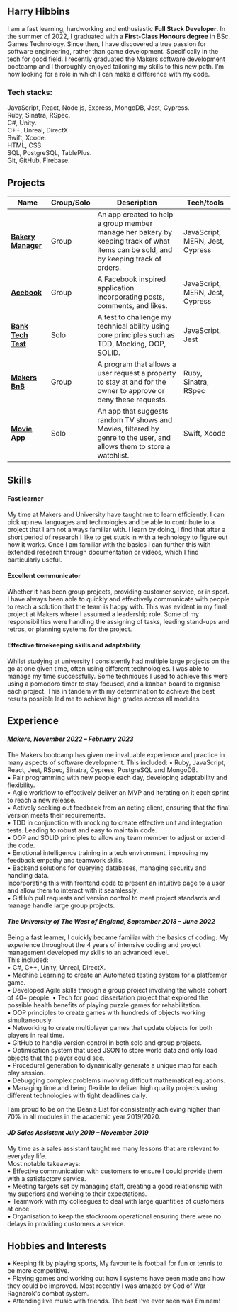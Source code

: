 ## Harry Hibbins

I am a fast learning, hardworking and enthusiastic  **Full Stack Developer**. In the summer of 2022, I graduated
with a **First-Class Honours degree** in BSc. Games Technology. Since then, I have discovered a true passion for
software engineering, rather than game development. Specifically in the tech for good field. I recently graduated
the Makers software development bootcamp and I thoroughly enjoyed tailoring my skills to this new path. I’m
now looking for a role in which I can make a difference with my code.  

### Tech stacks:
JavaScript, React, Node.js, Express, MongoDB, Jest, Cypress.  
Ruby, Sinatra, RSpec.  
C#, Unity.  
C++, Unreal, DirectX.  
Swift, Xcode.   
HTML, CSS.  
SQL, PostgreSQL, TablePlus.  
Git, GitHub, Firebase.  

## Projects

| Name                         |Group/Solo| Description       | Tech/tools        |
| -----------------------------|----------|-------------------|-------------------|
| [**Bakery Manager**](https://github.com/HarryHibbins/bakery-manager)| Group    | An app created to help a group member manage her bakery by keeping track of what items can be sold, and by keeping track of orders. | JavaScript, MERN, Jest, Cypress |
| [**Acebook**](https://github.com/HarryHibbins/Facebook-clone) | Group | A Facebook inspired application incorporating posts, comments, and likes.| JavaScript, MERN, Jest, Cypress
| [**Bank Tech Test**](https://github.com/HarryHibbins/Bank-tech-test) | Solo | A test to challenge my technical ability using core principles such as TDD, Mocking, OOP, SOLID. | JavaScript, Jest
| [**Makers BnB**](https://github.com/HarryHibbins/makersbnb-ruby-seed) | Group | A program that allows a user request a property to stay at and for the owner to approve or deny these requests.| Ruby, Sinatra, RSpec
| [**Movie App**](https://github.com/HarryHibbins/MovieApp) | Solo | An app that suggests random TV shows and Movies, filtered by genre to the user, and allows them to store a watchlist. | Swift, Xcode

## Skills

#### **Fast learner**
My time at Makers and University have taught me to learn efficiently. I can pick up new languages and technologies and be able to contribute to a project that I am not always familiar with. I learn by doing, I find that after a short period of research I like to get stuck in with a technology to figure out how it works. Once I am familiar with the basics I can further this with extended research through documentation or videos, which I find particularly useful.   

#### **Excellent communicator**
Whether it has been group projects, providing customer service, or in sport. I have always been able to quickly and effectively communicate with people to reach a solution that the team is happy with. This was evident in my final project at Makers where I assumed a leadership role. Some of my responsibilities  were handling the assigning of tasks, leading stand-ups and retros, or planning systems for the project. 

#### **Effective timekeeping skills and adaptability** 
Whilst studying at university I consistently had multiple large projects on the go at one given time, often using different technologies. I was able to manage my time successfully. Some techniques I used to achieve  this were using a pomodoro timer to stay focused, and a kanban board to organise each project. This in tandem with my determination to achieve the best results possible led me to achieve high grades across all modules.   


## Experience

#### _Makers, November 2022 – February 2023_  
The Makers bootcamp has given me invaluable experience and practice in many aspects of software development.
This included:
• Ruby, JavaScript, React, Jest, RSpec, Sinatra, Cypress, PostgreSQL and MongoDB.   
• Pair programming with new people each day, developing adaptability and flexibility.   
• Agile workflow to effectively deliver an MVP and iterating on it each sprint to reach a new release.   
• Actively seeking out feedback from an acting client, ensuring that the final version meets their requirements.   
• TDD in conjunction with mocking to create effective unit and integration tests. Leading to robust and easy to maintain code.    
• OOP and SOLID principles to allow any team member to adjust or extend the code.   
• Emotional intelligence training in a tech environment, improving my feedback empathy and teamwork skills.   
• Backend solutions for querying databases, managing security and handling data.   
Incorporating this with frontend code to present an intuitive page to a user and allow them to interact with it seamlessly.   
• GitHub pull requests and version control to meet project standards and manage handle large group projects.   


#### _The University of The West of England, September 2018 – June 2022_
Being a fast learner, I quickly became familiar with the basics of coding. My experience throughout the 4 years of intensive coding
and project management developed my skills to an advanced level.   
This included:   
• C#, C++, Unity, Unreal, DirectX.      
• Machine Learning to create an Automated testing system for a platformer game.   
• Developed Agile skills through a group project involving the whole cohort of 40+ people.
• Tech for good dissertation project that explored the possible health benefits of playing puzzle games for rehabilitation.     
• OOP principles to create games with hundreds of objects working simultaneously.   
• Networking to create multiplayer games that update objects for both players in real time.   
• GitHub to handle version control in both solo and group projects.   
• Optimisation system that used JSON to store world data and only load objects that the player could see.   
• Procedural generation to dynamically generate a unique map for each play session.    
• Debugging complex problems involving difficult mathematical equations.   
• Managing time and being flexible to deliver high quality projects using different technologies with tight deadlines daily.   
 
I am proud to be on the Dean’s List for consistently achieving higher than 70% in all modules in the academic year 2019/2020.   

#### _JD Sales Assistant July 2019 – November 2019_
My time as a sales assistant taught me many lessons that are relevant to everyday life.    
Most notable takeaways:   
• Effective communication with customers to ensure I could provide them with a satisfactory service.   
• Meeting targets set by managing staff, creating a good relationship with my superiors and working to their expectations.   
• Teamwork with my colleagues to deal with large quantities of customers at once.   
• Organisation to keep the stockroom operational ensuring there were no delays in providing customers a service.   


## Hobbies and Interests
• Keeping fit by playing sports, My favourite is football for fun or tennis to be more competitive.   
• Playing games and working out how I systems have been made and how they could be improved. Most recently I was amazed by God of War Ragnarok's combat system.   
• Attending live music with friends. The best I've ever seen was Eminem!
   




